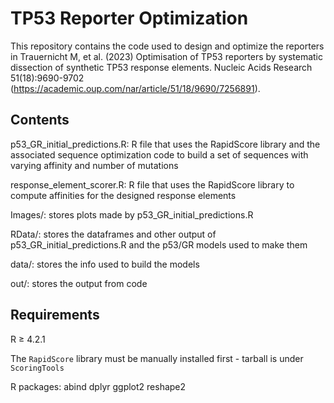 # TP53 Reporter Optimization
This repository contains the code used to design and optimize the reporters in Trauernicht M, et al. (2023) Optimisation of TP53 reporters by systematic dissection of synthetic TP53 response elements. 	Nucleic Acids Research 51(18):9690-9702 (https://academic.oup.com/nar/article/51/18/9690/7256891).

## Contents
p53_GR_initial_predictions.R: R file that uses the RapidScore library and the associated sequence optimization code to build a set of sequences with varying affinity and number of mutations

response_element_scorer.R: R file that uses the RapidScore library to compute affinities for the designed response elements

Images/: stores plots made by p53_GR_initial_predictions.R

RData/: stores the dataframes and other output of p53_GR_initial_predictions.R and the p53/GR models used to make them

data/: stores the info used to build the models

out/: stores the output from code

## Requirements
R $`\geq `$ 4.2.1

The `RapidScore` library must be manually installed first - tarball is under `ScoringTools`

R packages:
abind
dplyr
ggplot2
reshape2
